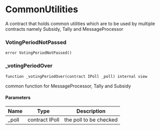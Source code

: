 # CommonUtilities

A contract that holds common utilities
which are to be used by multiple contracts
namely Subsidy, Tally and MessageProcessor

### VotingPeriodNotPassed

```solidity
error VotingPeriodNotPassed()
```

### \_votingPeriodOver

```solidity
function _votingPeriodOver(contract IPoll _poll) internal view
```

common function for MessageProcessor, Tally and Subsidy

#### Parameters

| Name   | Type           | Description            |
| ------ | -------------- | ---------------------- |
| \_poll | contract IPoll | the poll to be checked |
